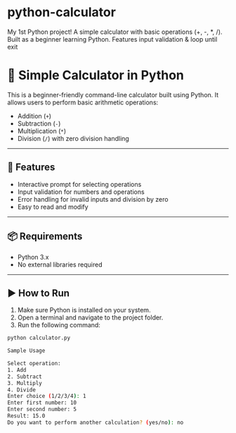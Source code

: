 # python-calculator
My 1st Python project!  A simple calculator with basic operations (+, -, *, /). Built as a beginner learning Python. Features input validation &amp; loop until exit
# 🧮 Simple Calculator in Python

This is a beginner-friendly command-line calculator built using Python. It allows users to perform basic arithmetic operations:

- Addition (`+`)
- Subtraction (`-`)
- Multiplication (`*`)
- Division (`/`) with zero division handling

---

## 🚀 Features

- Interactive prompt for selecting operations
- Input validation for numbers and operations
- Error handling for invalid inputs and division by zero
- Easy to read and modify

---

## 📦 Requirements

- Python 3.x  
- No external libraries required

---

## ▶️ How to Run

1. Make sure Python is installed on your system.
2. Open a terminal and navigate to the project folder.
3. Run the following command:

```bash
python calculator.py

Sample Usage

Select operation:
1. Add
2. Subtract
3. Multiply
4. Divide
Enter choice (1/2/3/4): 1
Enter first number: 10
Enter second number: 5
Result: 15.0
Do you want to perform another calculation? (yes/no): no
